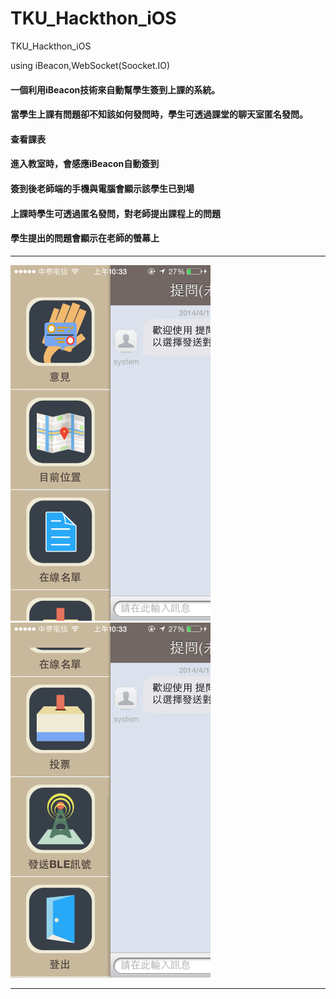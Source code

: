TKU_Hackthon_iOS
================

TKU_Hackthon_iOS

using iBeacon,WebSocket(Soocket.IO)

<h4>一個利用iBeacon技術來自動幫學生簽到上課的系統。</h4>
<h4>當學生上課有問題卻不知該如何發問時，學生可透過課堂的聊天室匿名發問。</h4>   


<h4>查看課表</h4>
<h4>進入教室時，會感應iBeacon自動簽到</h4>
<h4>簽到後老師端的手機與電腦會顯示該學生已到場</h4>
<h4>上課時學生可透過匿名發問，對老師提出課程上的問題</h4>
<h4>學生提出的問題會顯示在老師的螢幕上</h4>


<hr>
<img src="ios_screen1.png" width= "320">

<img src="ios_screen2.png" width= "320">

<hr>